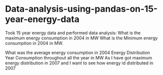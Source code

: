 # Data-analysis-using-pandas-on-15-year-energy-data
Took 15 year energy data and performed data analysis:
What is the maximum energy consumption in 2004 in MW
What is the Minimum energy consumption in 2004 in MW.

What was the average energy consumption in 2004
Energy Distribution
Year Consumption throughout all the year in MW
As I have got maximum energy distribution in 2007 and I want to see how energy id distributed in 2007
